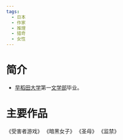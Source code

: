 ```yaml
---
tags:
  - 日本
  - 作家
  - 推理
  - 猎奇
  - 女性
---
```

# 简介

- [早稻田大学](早稻田大学.md)第一[文学部](文学部.md)毕业。
# 主要作品

《受害者游戏》
《暗黑女子》
《圣母》
《监禁》

